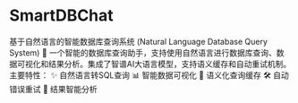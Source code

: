 # SmartDBChat
基于自然语言的智能数据库查询系统 (Natural Language Database Query System)  🚀 一个智能的数据库查询助手，支持使用自然语言进行数据库查询、数据可视化和结果分析。集成了智谱AI大语言模型，支持语义缓存和自动重试机制。  主要特性： ✨ 自然语言转SQL查询 📊 智能数据可视化 🔄 语义化查询缓存 🛠️ 自动错误重试 📝 结果智能分析
